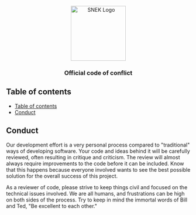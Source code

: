 <p align="center">
  <a href="https://snek.at/" target="_blank" rel="noopener noreferrer">
    <img src="https://avatars2.githubusercontent.com/u/55870326?s=400&u=c6c7f06305ddc94747d474850fde7b2044f53838&v=4" alt="SNEK Logo" height="150">
  </a>
</p>

<h3 align="center">Official code of conflict</h3>

## Table of contents
- [Table of contents](#table-of-contents)
- [Conduct](#conduct)

## [](#conduct)Conduct

Our development effort is a very personal process compared
to "traditional" ways of developing software. Your code and ideas
behind it will be carefully reviewed, often resulting in critique and
criticism. The review will almost always require improvements to the
code before it can be included. Know that this happens because everyone 
involved wants to see the best possible solution for the overall success 
of this project.

As a reviewer of code, please strive to keep things civil and focused on
the technical issues involved. We are all humans, and frustrations can
be high on both sides of the process. Try to keep in mind the immortal
words of Bill and Ted, "Be excellent to each other."
